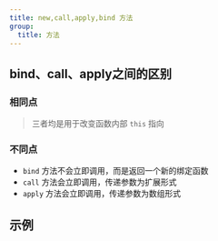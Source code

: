 ```yaml
---
title: new,call,apply,bind 方法
group:
  title: 方法
---
```


## bind、call、apply之间的区别

### 相同点

> 三者均是用于改变函数内部 `this` 指向

### 不同点

- `bind` 方法不会立即调用，而是返回一个新的绑定函数
- `call` 方法会立即调用，传递参数为扩展形式
- `apply` 方法会立即调用，传递参数为数组形式

## 示例

<code src="./demo/index.tsx"></code>

